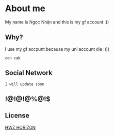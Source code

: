 # About me

My name is Ngọc Nhận and this is my gf account :))

## Why?

I use my gf accpunt because my uni account die :)))

```
con cak
```

## Social Network

```
I will update soon
```

## !@$!@$!@%@!$



## License

[HWZ HORIZON](google.com)
